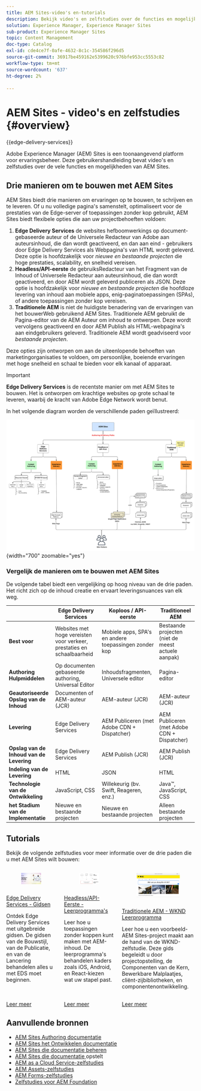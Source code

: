 ```yaml
---
title: AEM Sites-video's en-tutorials
description: Bekijk video's en zelfstudies over de functies en mogelijkheden van Adobe Experience Manager Sites. AEM Sites is een toonaangevend platform voor ervaringsbeheer.
solution: Experience Manager, Experience Manager Sites
sub-product: Experience Manager Sites
topic: Content Management
doc-type: Catalog
exl-id: cde4ce7f-0afe-4632-8c1c-354586f296d5
source-git-commit: 36917be459162e5399620c976bfe953cc5553c82
workflow-type: tm+mt
source-wordcount: '637'
ht-degree: 2%

---
```


# AEM Sites - video&#39;s en zelfstudies {#overview}

{{edge-delivery-services}}

Adobe Experience Manager (AEM) Sites is een toonaangevend platform voor ervaringsbeheer. Deze gebruikershandleiding bevat video&#39;s en zelfstudies over de vele functies en mogelijkheden van AEM Sites.

## Drie manieren om te bouwen met AEM Sites

AEM Sites biedt drie manieren om ervaringen op te bouwen, te schrijven en te leveren. Of u nu volledige pagina&#39;s samenstelt, optimaliseert voor de prestaties van de Edge-server of toepassingen zonder kop gebruikt, AEM Sites biedt flexibele opties die aan uw projectbehoeften voldoen:

1. **Edge Delivery Services** de websites hefboomwerkings op document-gebaseerde auteur of de Universele Redacteur van Adobe aan auteursinhoud, die dan wordt geactiveerd, en dan aan eind - gebruikers door Edge Delivery Services als Webpagina&#39;s van HTML wordt geleverd. Deze optie is hoofdzakelijk voor _nieuwe en bestaande projecten_ die hoge prestaties, scalability, en snelheid vereisen.
1. **Headless/API-eerste** de gebruiksRedacteur van het Fragment van de Inhoud of Universele Redacteur aan auteursinhoud, die dan wordt geactiveerd, en door AEM wordt geleverd publiceren als JSON. Deze optie is hoofdzakelijk voor _nieuwe en bestaande projecten_ die hoofdloze levering van inhoud aan mobiele apps, enig-paginatoepassingen (SPAs), of andere toepassingen zonder kop vereisen.
1. **Traditionele AEM** is niet de huidigste benadering van de ervaringen van het bouwerWeb gebruikend AEM Sites. Traditionele AEM gebruikt de Pagina-editor van de AEM Auteur om inhoud te ontwerpen. Deze wordt vervolgens geactiveerd en door AEM Publish als HTML-webpagina&#39;s aan eindgebruikers geleverd. Traditionele AEM wordt geadviseerd voor _bestaande projecten_.

Deze opties zijn ontworpen om aan de uiteenlopende behoeften van marketingorganisaties te voldoen, om persoonlijke, boeiende ervaringen met hoge snelheid en schaal te bieden voor elk kanaal of apparaat.

>[!IMPORTANT]
>
> **Edge Delivery Services** is de recentste manier om met AEM Sites te bouwen. Het is ontworpen om krachtige websites op grote schaal te leveren, waarbij de kracht van Adobe Edge Network wordt benut.

In het volgende diagram worden de verschillende paden geïllustreerd:

![ AEM-Sites-Content-Authoring-and-Experience-Delivery-Paths.png ](./assets/aem-sites-authoring-and-experience-delivery-paths.png){width="700" zoomable="yes"}

### Vergelijk de manieren om te bouwen met AEM Sites

De volgende tabel biedt een vergelijking op hoog niveau van de drie paden. Het richt zich op de inhoud creatie en ervaart leveringsnuances van elk weg.

|            | Edge Delivery Services | Koploos / API-eerste | Traditioneel AEM |
|---------------------|------------------------------|---------------------------------|---------------------------------------------|
| **Best voor** | Websites met hoge vereisten voor verkeer, prestaties en schaalbaarheid | Mobiele apps, SPA&#39;s en andere toepassingen zonder kop | Bestaande projecten (niet de meest actuele aanpak) |
| **Authoring Hulpmiddelen** | Op documenten gebaseerde authoring, Universal Editor | Inhoudsfragmenten, Universele editor | Pagina-editor |
| **Geautoriseerde Opslag van de Inhoud** | Documenten of AEM-auteur (JCR) | AEM-auteur (JCR) | AEM-auteur (JCR) |
| **Levering** | Edge Delivery Services | AEM Publiceren (met Adobe CDN + Dispatcher) | AEM Publiceren (met Adobe CDN + Dispatcher) |
| **Opslag van de Inhoud van de Levering** | Edge Delivery Services | AEM Publish (JCR) | AEM Publish (JCR) |
| **Indeling van de Levering** | HTML | JSON | HTML |
| **Technologie van de Ontwikkeling** | JavaScript, CSS | Willekeurig (bv. Swift, Reageren, enz.) | Java™, JavaScript, CSS |
| **het Stadium van de Implementatie** | Nieuwe en bestaande projecten | Nieuwe en bestaande projecten | Alleen bestaande projecten |

## Tutorials

Bekijk de volgende zelfstudies voor meer informatie over de drie paden die u met AEM Sites wilt bouwen:

<!-- CARDS

* https://www.aem.live/docs/
  {title = Edge Delivery Services - Guides}
  {description = Explore Edge Delivery Services with comprehensive guides. The Build, Publish, and Launch guides cover everything you need to get started with EDS.}
  {image = ./assets/edge-delivery-services.png}
  {target = _blank}
* https://experienceleague.adobe.com/nl/docs/experience-manager-learn/getting-started-with-aem-headless/overview
  {title = Headless/API-First - Tutorials}
  {description = Learn how to build headless applications powered by AEM content. Tutorials cover frameworks like iOS, Android, and React—choose what fits your stack.}
  {image = ./assets/headless.png}
  {target = _self}
* https://experienceleague.adobe.com/nl/docs/experience-manager-learn/getting-started-wknd-tutorial-develop/overview
  {title = Traditional AEM - WKND Tutorial}
  {description = Learn how to build a sample AEM Sites project using the WKND tutorial. This guide walks you through project setup, Core Components, Editable Templates, client-side libraries, and component development.}
  {image = ./assets/aem-wknd-spa-editor-tutorial.png}
  {target = _self}
-->
<!-- START CARDS HTML - DO NOT MODIFY BY HAND -->
<div class="columns">
    <div class="column is-half-tablet is-half-desktop is-one-third-widescreen" aria-label="Edge Delivery Services - Guides">
        <div class="card" style="height: 100%; display: flex; flex-direction: column; height: 100%;">
            <div class="card-image">
                <figure class="image x-is-16by9">
                    <a href="https://www.aem.live/docs/" title="Edge Delivery Services - Hulplijnen" target="_blank" rel="referrer">
                        <img class="is-bordered-r-small" src="./assets/edge-delivery-services.png" alt="Edge Delivery Services - Hulplijnen"
                             style="width: 100%; aspect-ratio: 16 / 9; object-fit: cover; overflow: hidden; display: block; margin: auto;">
                    </a>
                </figure>
            </div>
            <div class="card-content is-padded-small" style="display: flex; flex-direction: column; flex-grow: 1; justify-content: space-between;">
                <div class="top-card-content">
                    <p class="headline is-size-6 has-text-weight-bold">
                        <a href="https://www.aem.live/docs/" target="_blank" rel="referrer" title="Edge Delivery Services - Hulplijnen"> Edge Delivery Services - Gidsen </a>
                    </p>
                    <p class="is-size-6">Ontdek Edge Delivery Services met uitgebreide gidsen. De gidsen van de Bouwstijl, van de Publicatie, en van de Lancering behandelen alles u met EDS moet beginnen.</p>
                </div>
                <a href="https://www.aem.live/docs/" target="_blank" rel="referrer" class="spectrum-Button spectrum-Button--outline spectrum-Button--primary spectrum-Button--sizeM" style="align-self: flex-start; margin-top: 1rem;">
                    <span class="spectrum-Button-label has-no-wrap has-text-weight-bold"> Leer meer </span>
                </a>
            </div>
        </div>
    </div>
    <div class="column is-half-tablet is-half-desktop is-one-third-widescreen" aria-label="Headless/API-First - Tutorials">
        <div class="card" style="height: 100%; display: flex; flex-direction: column; height: 100%;">
            <div class="card-image">
                <figure class="image x-is-16by9">
                    <a href="https://experienceleague.adobe.com/nl/docs/experience-manager-learn/getting-started-with-aem-headless/overview" title="Headless/API-First - Lesbestanden" target="_self" rel="referrer">
                        <img class="is-bordered-r-small" src="./assets/headless.png" alt="Headless/API-First - Lesbestanden"
                             style="width: 100%; aspect-ratio: 16 / 9; object-fit: cover; overflow: hidden; display: block; margin: auto;">
                    </a>
                </figure>
            </div>
            <div class="card-content is-padded-small" style="display: flex; flex-direction: column; flex-grow: 1; justify-content: space-between;">
                <div class="top-card-content">
                    <p class="headline is-size-6 has-text-weight-bold">
                        <a href="https://experienceleague.adobe.com/nl/docs/experience-manager-learn/getting-started-with-aem-headless/overview" target="_self" rel="referrer" title="Headless/API-First - Lesbestanden"> Headless/API-Eerste - Leerprogramma's </a>
                    </p>
                    <p class="is-size-6">Leer hoe u toepassingen zonder koppen kunt maken met AEM-inhoud. De leerprogramma's behandelen kaders zoals iOS, Android, en React-kiezen wat uw stapel past.</p>
                </div>
                <a href="https://experienceleague.adobe.com/nl/docs/experience-manager-learn/getting-started-with-aem-headless/overview" target="_self" rel="referrer" class="spectrum-Button spectrum-Button--outline spectrum-Button--primary spectrum-Button--sizeM" style="align-self: flex-start; margin-top: 1rem;">
                    <span class="spectrum-Button-label has-no-wrap has-text-weight-bold"> Leer meer </span>
                </a>
            </div>
        </div>
    </div>
    <div class="column is-half-tablet is-half-desktop is-one-third-widescreen" aria-label="Traditional AEM - WKND Tutorial">
        <div class="card" style="height: 100%; display: flex; flex-direction: column; height: 100%;">
            <div class="card-image">
                <figure class="image x-is-16by9">
                    <a href="https://experienceleague.adobe.com/nl/docs/experience-manager-learn/getting-started-wknd-tutorial-develop/overview" title="Traditionele AEM - WKND-zelfstudie" target="_self" rel="referrer">
                        <img class="is-bordered-r-small" src="./assets/aem-wknd-spa-editor-tutorial.png" alt="Traditionele AEM - WKND-zelfstudie"
                             style="width: 100%; aspect-ratio: 16 / 9; object-fit: cover; overflow: hidden; display: block; margin: auto;">
                    </a>
                </figure>
            </div>
            <div class="card-content is-padded-small" style="display: flex; flex-direction: column; flex-grow: 1; justify-content: space-between;">
                <div class="top-card-content">
                    <p class="headline is-size-6 has-text-weight-bold">
                        <a href="https://experienceleague.adobe.com/nl/docs/experience-manager-learn/getting-started-wknd-tutorial-develop/overview" target="_self" rel="referrer" title="Traditionele AEM - WKND-zelfstudie"> Traditionele AEM - WKND Leerprogramma </a>
                    </p>
                    <p class="is-size-6">Leer hoe u een voorbeeld-AEM Sites-project maakt aan de hand van de WKND-zelfstudie. Deze gids begeleidt u door projectopstelling, de Componenten van de Kern, Bewerkbare Malplaatjes, cliënt-zijbibliotheken, en componentenontwikkeling.</p>
                </div>
                <a href="https://experienceleague.adobe.com/nl/docs/experience-manager-learn/getting-started-wknd-tutorial-develop/overview" target="_self" rel="referrer" class="spectrum-Button spectrum-Button--outline spectrum-Button--primary spectrum-Button--sizeM" style="align-self: flex-start; margin-top: 1rem;">
                    <span class="spectrum-Button-label has-no-wrap has-text-weight-bold"> Leer meer </span>
                </a>
            </div>
        </div>
    </div>
</div>
<!-- END CARDS HTML - DO NOT MODIFY BY HAND -->


## Aanvullende bronnen

* [ AEM Sites Authoring documentatie ](https://experienceleague.adobe.com/nl/docs/experience-manager-65/content/sites/authoring/essentials/first-steps)
* [ AEM Sites het Ontwikkelen documentatie ](https://experienceleague.adobe.com/nl/docs/experience-manager-65/content/implementing/developing/introduction/getting-started)
* [ AEM Sites die documentatie beheren ](https://experienceleague.adobe.com/nl/docs/experience-manager-65/content/sites/administering/home)
* [ AEM Sites die documentatie ](https://experienceleague.adobe.com/nl/docs/experience-manager-65/content/implementing/deploying/introduction/platform) opstelt
* [AEM as a Cloud Service-zelfstudies](/help/cloud-service/overview.md)
* [AEM Assets-zelfstudies](/help/assets/overview.md)
* [AEM Forms-zelfstudies](/help/forms/overview.md)
* [Zelfstudies voor AEM Foundation](/help/foundation/overview.md)
